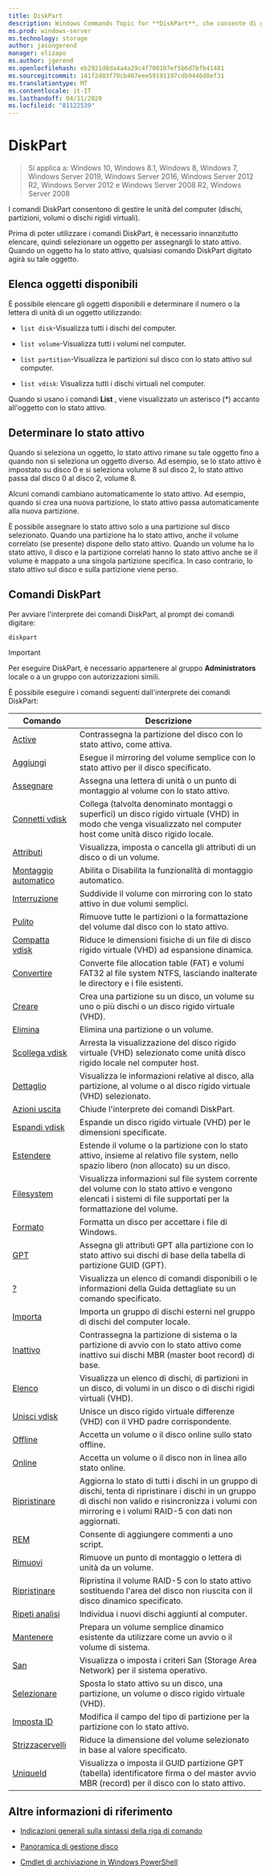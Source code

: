 ```yaml
---
title: DiskPart
description: Windows Commands Topic for **DiskPart**, che consente di gestire le unità del computer.
ms.prod: windows-server
ms.technology: storage
author: jasongerend
manager: elizapo
ms.author: jgerend
ms.openlocfilehash: eb2921d8da4a4a29c4f700107ef5b6d7bfb41481
ms.sourcegitcommit: 141f2d83f70cb467eee59191197cdb9446d8ef31
ms.translationtype: MT
ms.contentlocale: it-IT
ms.lasthandoff: 04/11/2020
ms.locfileid: "81122539"
---
```

# <a name="diskpart"></a>DiskPart

>Si applica a: Windows 10, Windows 8.1, Windows 8, Windows 7, Windows Server 2019, Windows Server 2016, Windows Server 2012 R2, Windows Server 2012 e Windows Server 2008 R2, Windows Server 2008

I comandi DiskPart consentono di gestire le unità del computer (dischi, partizioni, volumi o dischi rigidi virtuali).

Prima di poter utilizzare i comandi DiskPart, è necessario innanzitutto elencare, quindi selezionare un oggetto per assegnargli lo stato attivo. Quando un oggetto ha lo stato attivo, qualsiasi comando DiskPart digitato agirà su tale oggetto.

## <a name="list-available-objects"></a>Elenca oggetti disponibili

È possibile elencare gli oggetti disponibili e determinare il numero o la lettera di unità di un oggetto utilizzando:

- `list disk`-Visualizza tutti i dischi del computer.

- `list volume`-Visualizza tutti i volumi nel computer.

- `list partition`-Visualizza le partizioni sul disco con lo stato attivo sul computer.

- `list vdisk`: Visualizza tutti i dischi virtuali nel computer.

Quando si usano i comandi **List** , viene visualizzato un asterisco (*) accanto all'oggetto con lo stato attivo.

## <a name="determine-focus"></a>Determinare lo stato attivo

Quando si seleziona un oggetto, lo stato attivo rimane su tale oggetto fino a quando non si seleziona un oggetto diverso. Ad esempio, se lo stato attivo è impostato su disco 0 e si seleziona volume 8 sul disco 2, lo stato attivo passa dal disco 0 al disco 2, volume 8.

Alcuni comandi cambiano automaticamente lo stato attivo. Ad esempio, quando si crea una nuova partizione, lo stato attivo passa automaticamente alla nuova partizione.

È possibile assegnare lo stato attivo solo a una partizione sul disco selezionato. Quando una partizione ha lo stato attivo, anche il volume correlato (se presente) dispone dello stato attivo. Quando un volume ha lo stato attivo, il disco e la partizione correlati hanno lo stato attivo anche se il volume è mappato a una singola partizione specifica. In caso contrario, lo stato attivo sul disco e sulla partizione viene perso.

## <a name="diskpart-commands"></a>Comandi DiskPart

Per avviare l'interprete dei comandi DiskPart, al prompt dei comandi digitare:

```
diskpart
```

> [!IMPORTANT]
> Per eseguire DiskPart, è necessario appartenere al gruppo **Administrators** locale o a un gruppo con autorizzazioni simili.

È possibile eseguire i comandi seguenti dall'interprete dei comandi DiskPart:

| Comando | Descrizione |
| ------- | ----------- |
| [Active](active.md) | Contrassegna la partizione del disco con lo stato attivo, come attiva. |
| [Aggiungi](add.md) | Esegue il mirroring del volume semplice con lo stato attivo per il disco specificato. |
| [Assegnare](assign.md) | Assegna una lettera di unità o un punto di montaggio al volume con lo stato attivo. |
| [Connetti vdisk](attach-vdisk.md) | Collega (talvolta denominato montaggi o superfici) un disco rigido virtuale (VHD) in modo che venga visualizzato nel computer host come unità disco rigido locale. |
| [Attributi](attributes.md) | Visualizza, imposta o cancella gli attributi di un disco o di un volume. |
| [Montaggio automatico](automount.md) | Abilita o Disabilita la funzionalità di montaggio automatico. | 
| [Interruzione](break.md) | Suddivide il volume con mirroring con lo stato attivo in due volumi semplici. |
| [Pulito](clean.md) | Rimuove tutte le partizioni o la formattazione del volume dal disco con lo stato attivo. |
| [Compatta vdisk](compact-vdisk.md) | Riduce le dimensioni fisiche di un file di disco rigido virtuale (VHD) ad espansione dinamica. |
| [Convertire](convert.md) | Converte file allocation table (FAT) e volumi FAT32 al file system NTFS, lasciando inalterate le directory e i file esistenti. |
| [Creare](create.md) | Crea una partizione su un disco, un volume su uno o più dischi o un disco rigido virtuale (VHD). |
| [Elimina](delete.md) | Elimina una partizione o un volume. |
| [Scollega vdisk](detach-vdisk.md) | Arresta la visualizzazione del disco rigido virtuale (VHD) selezionato come unità disco rigido locale nel computer host. |
| [Dettaglio](detail.md) | Visualizza le informazioni relative al disco, alla partizione, al volume o al disco rigido virtuale (VHD) selezionato. |
| [Azioni uscita](exit.md) | Chiude l'interprete dei comandi DiskPart. |
| [Espandi vdisk](expand-vdisk.md) | Espande un disco rigido virtuale (VHD) per le dimensioni specificate. |
| [Estendere](extend.md) | Estende il volume o la partizione con lo stato attivo, insieme al relativo file system, nello spazio libero (non allocato) su un disco. |
| [Filesystem](filesystems.md) | Visualizza informazioni sul file system corrente del volume con lo stato attivo e vengono elencati i sistemi di file supportati per la formattazione del volume. |
| [Formato](format.md) | Formatta un disco per accettare i file di Windows. |
| [GPT](gpt.md) | Assegna gli attributi GPT alla partizione con lo stato attivo sui dischi di base della tabella di partizione GUID (GPT). |
| [?](help.md) | Visualizza un elenco di comandi disponibili o le informazioni della Guida dettagliate su un comando specificato. |
| [Importa](import.md) | Importa un gruppo di dischi esterni nel gruppo di dischi del computer locale. |
| [Inattivo](inactive.md) | Contrassegna la partizione di sistema o la partizione di avvio con lo stato attivo come inattivo sui dischi MBR (master boot record) di base. |
| [Elenco](list.md) | Visualizza un elenco di dischi, di partizioni in un disco, di volumi in un disco o di dischi rigidi virtuali (VHD). |
| [Unisci vdisk](merge-vdisk.md) | Unisce un disco rigido virtuale differenze (VHD) con il VHD padre corrispondente. |
| [Offline](offline.md) | Accetta un volume o il disco online sullo stato offline. |
| [Online](online.md) | Accetta un volume o il disco non in linea allo stato online. |
| [Ripristinare](recover.md) | Aggiorna lo stato di tutti i dischi in un gruppo di dischi, tenta di ripristinare i dischi in un gruppo di dischi non valido e risincronizza i volumi con mirroring e i volumi RAID-5 con dati non aggiornati. |
| [REM](rem.md) | Consente di aggiungere commenti a uno script. |
| [Rimuovi](remove.md) | Rimuove un punto di montaggio o lettera di unità da un volume. |
| [Ripristinare](repair.md) | Ripristina il volume RAID-5 con lo stato attivo sostituendo l'area del disco non riuscita con il disco dinamico specificato. |
| [Ripeti analisi](rescan.md) | Individua i nuovi dischi aggiunti al computer. |
| [Mantenere](retain.md) | Prepara un volume semplice dinamico esistente da utilizzare come un avvio o il volume di sistema. |
| [San](san.md) | Visualizza o imposta i criteri San (Storage Area Network) per il sistema operativo. |
| [Selezionare](select.md) | Sposta lo stato attivo su un disco, una partizione, un volume o disco rigido virtuale (VHD). |
| [Imposta ID](set-id.md) | Modifica il campo del tipo di partizione per la partizione con lo stato attivo. |
| [Strizzacervelli](shrink.md) | Riduce la dimensione del volume selezionato in base al valore specificato. |
| [UniqueId](uniqueid.md) | Visualizza o imposta il GUID partizione GPT (tabella) identificatore firma o del master avvio MBR (record) per il disco con lo stato attivo. |

## <a name="additional-references"></a>Altre informazioni di riferimento

- [Indicazioni generali sulla sintassi della riga di comando](command-line-syntax-key.md)

- [Panoramica di gestione disco](https://docs.microsoft.com/windows-server/storage/disk-management/overview-of-disk-management)

- [Cmdlet di archiviazione in Windows PowerShell](https://docs.microsoft.com/powershell/module/storage/)
